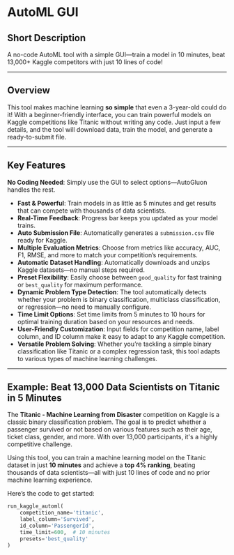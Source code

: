 # AutoML GUI

## Short Description
A no-code AutoML tool with a simple GUI—train a model in 10 minutes, beat 13,000+ Kaggle competitors with just 10 lines of code!

---

## Overview

This tool makes machine learning **so simple** that even a 3-year-old could do it! With a beginner-friendly interface, you can train powerful models on Kaggle competitions like Titanic without writing any code. Just input a few details, and the tool will download data, train the model, and generate a ready-to-submit file.

---

## Key Features

 **No Coding Needed**: Simply use the GUI to select options—AutoGluon handles the rest.
- **Fast & Powerful**: Train models in as little as 5 minutes and get results that can compete with thousands of data scientists.
- **Real-Time Feedback**: Progress bar keeps you updated as your model trains.
- **Auto Submission File**: Automatically generates a `submission.csv` file ready for Kaggle.
- **Multiple Evaluation Metrics**: Choose from metrics like accuracy, AUC, F1, RMSE, and more to match your competition’s requirements.
- **Automatic Dataset Handling**: Automatically downloads and unzips Kaggle datasets—no manual steps required.
- **Preset Flexibility**: Easily choose between `good_quality` for fast training or `best_quality` for maximum performance.
- **Dynamic Problem Type Detection**: The tool automatically detects whether your problem is binary classification, multiclass classification, or regression—no need to manually configure.
- **Time Limit Options**: Set time limits from 5 minutes to 10 hours for optimal training duration based on your resources and needs.
- **User-Friendly Customization**: Input fields for competition name, label column, and ID column make it easy to adapt to any Kaggle competition.
- **Versatile Problem Solving**: Whether you’re tackling a simple binary classification like Titanic or a complex regression task, this tool adapts to various types of machine learning challenges.

---

## Example: Beat 13,000 Data Scientists on Titanic in 5 Minutes

The **Titanic - Machine Learning from Disaster** competition on Kaggle is a classic binary classification problem. The goal is to predict whether a passenger survived or not based on various features such as their age, ticket class, gender, and more. With over 13,000 participants, it's a highly competitive challenge.

Using this tool, you can train a machine learning model on the Titanic dataset in just **10 minutes** and achieve a **top 4% ranking**, beating thousands of data scientists—all with just 10 lines of code and no prior machine learning experience.

Here’s the code to get started:

```python
run_kaggle_automl(
    competition_name='titanic',
    label_column='Survived',
    id_column='PassengerId',
    time_limit=600,  # 10 minutes
    presets='best_quality'
)


